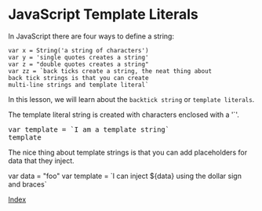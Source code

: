 # JavaScript Template Literals

In JavaScript there are four ways to define a string:

```
var x = String('a string of characters')
var y = 'single quotes creates a string'
var z = "double quotes creates a string"
var zz = `back ticks create a string, the neat thing about
back tick strings is that you can create
multi-line strings and template literal`
```

In this lesson, we will learn about the `backtick string` or `template literals`.

The template literal string is created with characters enclosed with a '`'.

<div class="tonic">
<pre>
var template = `I am a template string`
template
</pre>
</div>


The nice thing about template strings is that you can add placeholders for data
that they inject.

<div class="tonic">
var data = "foo"
var template = `I can inject ${data} using the dollar sign and braces`
</div>


[Index](.)

